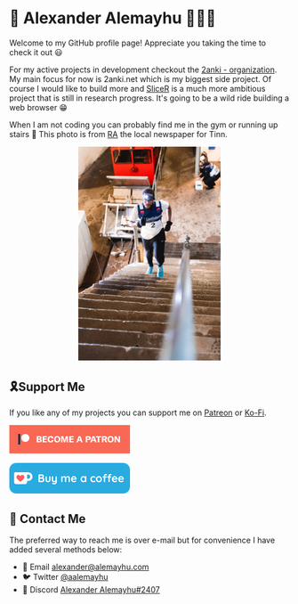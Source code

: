 # 💜 Alexander Alemayhu 👨🏾‍💻

Welcome to my GitHub profile page! Appreciate you taking the time to check it out 😃

For my active projects in development checkout the [2anki - organization](https://github.com/2anki). My main focus for now is 2anki.net which is my biggest side project. Of course I would like to build more and [SliceR](https://github.com/alemayhu/slicer) is a much more ambitious project that is still in research progress. It's going to be a wild ride building a web browser 😁


When I am not coding you can probably find me in the gym or running up stairs 🙂 This photo is from [RA](https://www.rablad.no/trappefolket-kom-til-tinn-3500-tegn-om-3500-trappetrinn/s/5-90-272614) the local newspaper for Tinn.
<p align="center">
  <img alt="Photo of Alexander Alemayhu taken local newspaper Tinn" src="https://github.com/aalemayhu/aalemayhu/blob/master/assets/D54I8121.jpeg" width="256">
</p>


## 🎗Support Me

If you like any of my projects you can support me on [Patreon](https://alemayhu.com/patreon) or [Ko-Fi](https://ko-fi.com/W7W6QZNY).

[![Become a Patreon](./assets/become_a_patron_button.png)](https://alemayhu.com/patreon)

<a href='https://ko-fi.com/W7W6QZNY' target='_blank'><img src='./assets/kofi.png' border='0' alt='Buy Me a Coffee at ko-fi.com' /></a>

## 📧 Contact Me

The preferred way to reach me is over e-mail but for convenience I have added several methods below:

- 📧 Email <a href="mailto:alexander@alemayhu.com">alexander@alemayhu.com</a>
- 🐦 Twitter <a href="https://twitter.com/aalemayhu">@aalemayhu</a>
- 👾 Discord <a href="https://alemayhu.com/discord">Alexander Alemayhu#2407</a>
